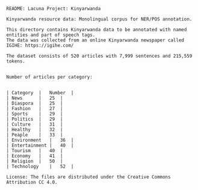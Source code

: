         
	README: Lacuna Project: Kinyarwanda

	Kinyarwanda resource data: Monolingual corpus for NER/POS annotation.

	This directory contains Kinyarwanda data to be annotated with named entities and part of speech tags. 
	The data was collected from an online Kinyarwanda newspaper called IGIHE: https://igihe.com/

	The dataset consists of 520 articles with 7,999 sentences and 215,559 tokens. 

	
	Number of articles per category:


	| Category 	|	Number  |
	| News 		| 	25 	|
	| Diaspora 	| 	25 	|
	| Fashion 	| 	27 	|
	| Sports 	| 	29 	|
	| Politics 	| 	29 	|
	| Culture 	| 	31 	|
	| Healthy 	| 	32 	|
	| Peaple 	| 	33 	|
	| Environment 	| 	36 	|
	| Entertainment | 	40 	|
	| Tourism 	| 	40 	|
	| Economy 	| 	41 	|
	| Religion 	| 	50 	|
	| Technology 	| 	52 	| 

	License: The files are distributed under the Creative Commons Attribution CC 4.0.
